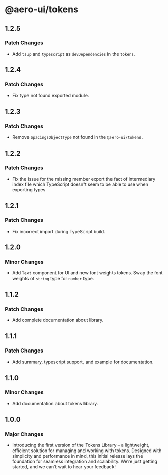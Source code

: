 # @aero-ui/tokens

## 1.2.5

### Patch Changes

- Add `tsup` and `typescript` as `devDependencies` in the `tokens`.

## 1.2.4

### Patch Changes

- Fix type not found exported module.

## 1.2.3

### Patch Changes

- Remove `SpacingsObjectType` not found in the `@aero-ui/tokens`.

## 1.2.2

### Patch Changes

- Fix the issue for the missing member export the fact of intermediary index file which TypeScript doesn't seem to be able to use when exporting types

## 1.2.1

### Patch Changes

- Fix incorrect import during TypeScript build.

## 1.2.0

### Minor Changes

- Add `Text` component for UI and new font weights tokens. Swap the font weights of `string` type for `number` type.

## 1.1.2

### Patch Changes

- Add complete documentation about library.

## 1.1.1

### Patch Changes

- Add summary, typescript support, and example for documentation.

## 1.1.0

### Minor Changes

- Add documentation about tokens library.

## 1.0.0

### Major Changes

- Introducing the first version of the Tokens Library – a lightweight, efficient solution for managing and working with tokens. Designed with simplicity and performance in mind, this initial release lays the foundation for seamless integration and scalability. We’re just getting started, and we can’t wait to hear your feedback!
